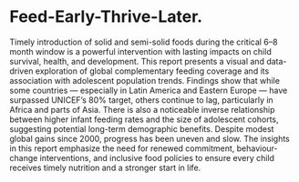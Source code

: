 # Feed-Early-Thrive-Later.
Timely introduction of solid and semi-solid foods during the critical 6–8 month window is a powerful intervention with lasting impacts on child survival, health, and development. This report presents a visual and data-driven exploration of global complementary feeding coverage and its association with adolescent population trends.
Findings show that while some countries — especially in Latin America and Eastern Europe — have surpassed UNICEF’s 80% target, others continue to lag, particularly in Africa and parts of Asia. There is also a noticeable inverse relationship between higher infant feeding rates and the size of adolescent cohorts, suggesting potential long-term demographic benefits.
Despite modest global gains since 2000, progress has been uneven and slow. The insights in this report emphasize the need for renewed commitment, behaviour-change interventions, and inclusive food policies to ensure every child receives timely nutrition and a stronger start in life.
